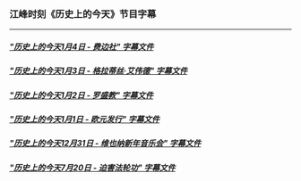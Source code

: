 ### 江峰时刻《历史上的今天》节目字幕

---

##### ["历史上的今天1月4日 - 费边社" 字幕文件](201901/0104.srt?raw=true)

##### ["历史上的今天1月3日 - 格拉蒂丝·艾伟德" 字幕文件](201901/0103.srt?raw=true)

##### ["历史上的今天1月2日 - 罗盛教" 字幕文件](201901/0102.srt?raw=true)

##### ["历史上的今天1月1日 - 欧元发行" 字幕文件](201901/0101.srt?raw=true)

##### ["历史上的今天12月31日 - 维也纳新年音乐会" 字幕文件](201901/0101.srt?raw=true)

##### ["历史上的今天7月20日 - 迫害法轮功" 字幕文件](201807/0720.srt?raw=true)
